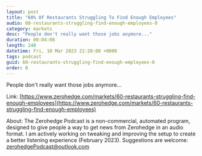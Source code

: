 ```yaml
---
layout: post
title: "60% Of Restaurants Struggling To Find Enough Employees"
audio: 60-restaurants-struggling-find-enough-employees-0
category: markets
desc: "People don't really want those jobs anymore..."
duration: 00:04:08
length: 248
datetime: Fri, 10 Mar 2023 22:20:00 +0000
tags: podcast
guid: 60-restaurants-struggling-find-enough-employees-0
order: 0
---
```

People don't really want those jobs anymore...

Link: [https://www.zerohedge.com/markets/60-restaurants-struggling-find-enough-employees](https://www.zerohedge.com/markets/60-restaurants-struggling-find-enough-employees)

About: The Zerohedge Podcast is a non-commercial, automated program, designed to give people a way to get news from Zerohedge in an audio format.  I am actively working on tweaking and improving the setup to create a better listening experience (February 2023).  Suggestions are welcome: [zerohedgePodcast@outlook.com](mailto:zerohedgePodcast@outlook.com)